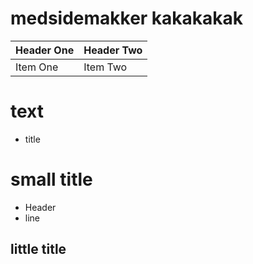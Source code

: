 # medsidemakker kakakakak
| Header One     | Header Two     |
| :------------- | :------------- |
| Item One       | Item Two       |
# text
+ title
# small title
+ Header
+ line
## little title
